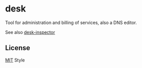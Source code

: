 # desk #

Tool for administration and billing of services, also a DNS editor.

See also [desk-inspector](https://github.com/yvess/desk-inspector)

## License ##

[MIT](http://www.opensource.org/licenses/mit-license.php) Style
